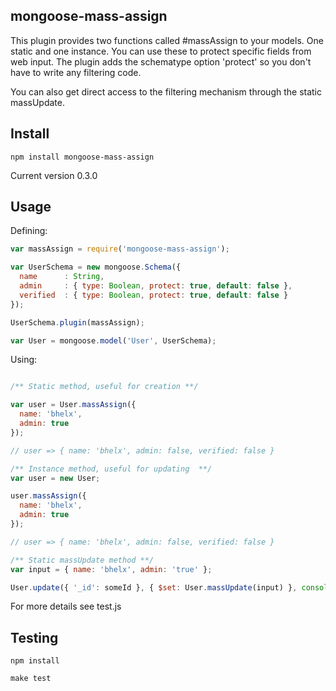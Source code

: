 ## mongoose-mass-assign

This plugin provides two functions called #massAssign to your models. One static and one instance. You can use these to protect specific fields from web input. The plugin adds the schematype option 'protect' so you don't have to write any filtering code.

You can also get direct access to the filtering mechanism through the static massUpdate.

## Install

```
npm install mongoose-mass-assign
```

Current version 0.3.0

## Usage

Defining:

```js
var massAssign = require('mongoose-mass-assign');

var UserSchema = new mongoose.Schema({
  name      : String,
  admin     : { type: Boolean, protect: true, default: false },
  verified  : { type: Boolean, protect: true, default: false }
});

UserSchema.plugin(massAssign);

var User = mongoose.model('User', UserSchema);

```

Using:

```js

/** Static method, useful for creation **/

var user = User.massAssign({
  name: 'bhelx',
  admin: true
});

// user => { name: 'bhelx', admin: false, verified: false }

/** Instance method, useful for updating  **/
var user = new User;

user.massAssign({
  name: 'bhelx',
  admin: true
});

// user => { name: 'bhelx', admin: false, verified: false }

/** Static massUpdate method **/
var input = { name: 'bhelx', admin: 'true' };

User.update({ '_id': someId }, { $set: User.massUpdate(input) }, console.log);

```
For more details see test.js

## Testing

```
npm install
```

```
make test
```

